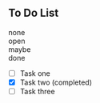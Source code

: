 <link rel="stylesheet" href="../style.css">
<script src="../script.js"></script>

## To Do List

<span onclick="alert('Hello from GitHub Pages!')" class="none">none</span>  
<span class="open">open</span>  
<span class="maybe">maybe</span>  
<span class="done">done</span>  

- [ ] Task one
- [x] Task two (completed)
- [ ] Task three
